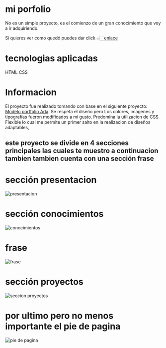 # mi porfolio

No es un simple proyecto, es el comienzo de un gran conocimiento que voy a ir adquiriendo. 

Si quieres ver como quedó puedes dar click 👉🏻[enlace](https://maribelcongo.github.io/mi-porfolio/)



# tecnologias aplicadas 

HTML
CSS

# Informacion 
El proyecto fue realizado tomando con base en el siguiente proyecto: [ Modelo portfolio Ada]( https://frontend-proyecto-portfolio.adaitw.org/). Se respeta el diseño pero Los colores, imagenes y tipografías fueron modificados a mi gusto. Predomina la utilizacion de CSS Flexible  lo cual me permite un primer salto en la realizacion de diseños adaptables, 


## este proyecto se divide en 4 secciones principales las cuales te muestro a continuacion tambien tambien cuenta con una sección frase 



# sección presentacion

![presentacion](https://github.com/maribelcongo/mi-porfolio/assets/123903736/fb336b12-a0a7-4255-94d4-562de110e39c)



# sección conocimientos
![conocimientos](https://github.com/maribelcongo/mi-porfolio/assets/123903736/947c04ae-9441-4d51-81dd-989367b0ac76)

# frase
![frase](https://github.com/maribelcongo/mi-porfolio/assets/123903736/5ce7264a-f940-4de6-b768-157fe8204d09)

# sección proyectos
![seccion proyectos](https://github.com/maribelcongo/mi-porfolio/assets/123903736/81738125-84a2-4af7-bf21-1030c60e195f)


# por ultimo pero no menos importante el pie de pagina
![pie de pagina](https://github.com/maribelcongo/mi-porfolio/assets/123903736/b712d21c-cfb5-4a99-9fad-38fa72dda09f)
